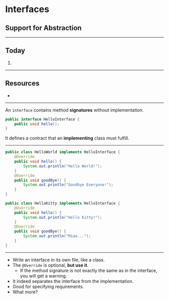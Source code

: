 # Interfaces

## Support for Abstraction



---
## Today
1.


---
## Resources
+ 


---
An `interface` contains method **signatures** without implementation.
```java
public interface HelloInterface {
	public void hello();
}
```
It defines a contract that an **implementing** class must fulfill.


---

```java
public class HelloWorld implements HelloInterface {
	@Override
	public void hello() {
		System.out.println("Hello World!");
	}
	@Override
	public void goodBye() {
		System.out.println("Goodbye Everyone!");
	}
}
```

```java
public class HelloKitty implements HelloInterface {
	@Override
	public void hello() {
		System.out.println("Hello Kitty!");	
	}
	@Override
	public void goodBye() {
		System.out.println("Miao...");	
	}
}
```


---
+ Write an interface in its own file, like a class.
+ The `@Override` is optional, **but use it**.
  + If the method signature is not exactly the same as in the interface, you will get a warning.
+ It indeed separates the interface from the implementation.
+ Good for specifying requirements.
+ What more?